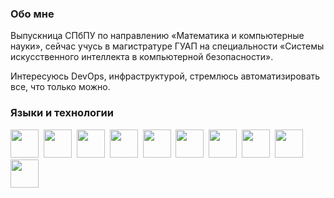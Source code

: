 <!--
**poolins/poolins** is a ✨ _special_ ✨ repository because its `README.md` (this file) appears on your GitHub profile.

Here are some ideas to get you started:

- 🔭 I’m currently working on ...
- 🌱 I’m currently learning ...
- 👯 I’m looking to collaborate on ...
- 🤔 I’m looking for help with ...
- 💬 Ask me about ...
- 📫 How to reach me: ...
- 😄 Pronouns: ...
- ⚡ Fun fact: ...
-->

### Обо мне
Выпускница СПбПУ по направлению «Математика и компьютерные науки», сейчас учусь в магистратуре ГУАП на специальности «Системы искусственного интеллекта в компьютерной безопасности». 

Интересуюсь DevOps, инфраструктурой, стремлюсь автоматизировать все, что только можно.
### Языки и технологии
<img src="https://cdn.jsdelivr.net/gh/devicons/devicon@latest/icons/python/python-original-wordmark.svg" width="45" height="45"/>&nbsp;
<img src="https://cdn.jsdelivr.net/gh/devicons/devicon@latest/icons/java/java-original-wordmark.svg" width="45" height="45"/>&nbsp;
<img src="https://cdn.jsdelivr.net/gh/devicons/devicon@latest/icons/mysql/mysql-original-wordmark.svg" width="45" height="45"/>&nbsp;
<img src="https://cdn.jsdelivr.net/gh/devicons/devicon@latest/icons/ansible/ansible-original-wordmark.svg" width="45" height="45"/>&nbsp;
<img src="https://cdn.jsdelivr.net/gh/devicons/devicon@latest/icons/terraform/terraform-original-wordmark.svg" width="45" height="45"/>&nbsp;
<img src="https://cdn.jsdelivr.net/gh/devicons/devicon@latest/icons/jenkins/jenkins-original.svg" width="45" height="45"/>&nbsp;
<img src="https://cdn.jsdelivr.net/gh/devicons/devicon@latest/icons/openstack/openstack-original-wordmark.svg" width="45" height="45"/>&nbsp;
<img src="https://cdn.jsdelivr.net/gh/devicons/devicon@latest/icons/vault/vault-original-wordmark.svg" width="45" height="45"/>&nbsp;
<img src="https://cdn.jsdelivr.net/gh/devicons/devicon@latest/icons/docker/docker-plain-wordmark.svg" width="45" height="45"/>&nbsp;
<img src="https://cdn.jsdelivr.net/gh/devicons/devicon@latest/icons/bash/bash-original.svg" width="45" height="45"/>&nbsp;
<!--
## Stat
<div id="stat" align="center">
    <img src="http://github-profile-summary-cards.vercel.app/api/cards/profile-details?username=poolins&theme=swift" alt=""/>
    <img src="http://github-profile-summary-cards.vercel.app/api/cards/repos-per-language?username=poolins&theme=swift" alt=""/>
    <img src="http://github-profile-summary-cards.vercel.app/api/cards/most-commit-language?username=poolins&theme=swift" alt=""/>
</div>
-->
